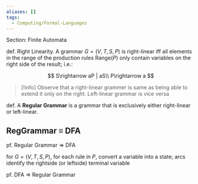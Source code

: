 ```yaml
---
aliases: []
tags:
  - Computing/Formal-Languages
---
```


Section: Finite Automata

def. Right Linearity. A grammar $G=(V,T,S,P)$ is right-linear iff all elements in the range of the production rules $\text{Range}(P)$ only contain variables on the right side of the result; i.e.:

$$
S\rightarrow aP | aS\\
P\rightarrow a
$$

> [!info] Observe that a right-linear grammer is same as being able to extend it only on the right. Left-linear grammar is vice versa

def. A **Regular Grammar** is a grammar that is exclusively either right-linear or left-linear.

## RegGrammar $\equiv$ DFA

pf. Regular Grammar ⇒ DFA

for $G=(V,T,S,P)$, for each rule in $P$, convert a variable into a state; arcs identify the rightside (or leftside) terminal variable

pf. DFA ⇒ Regular Grammar
